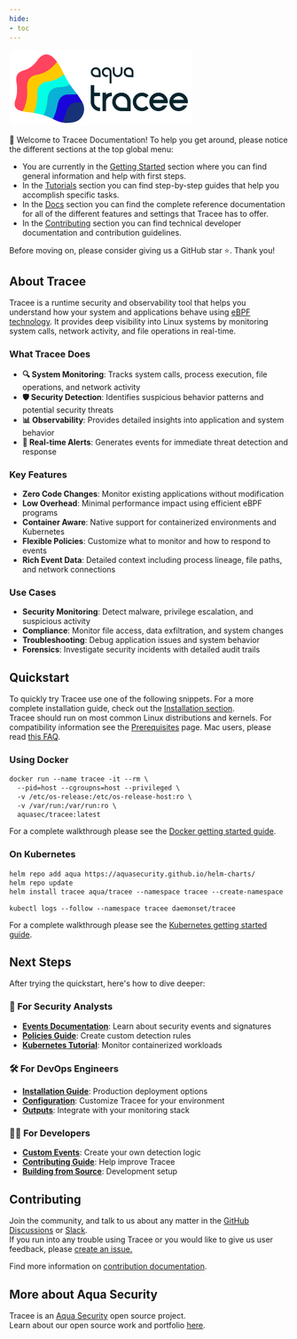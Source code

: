 ```yaml
---
hide:
- toc
---
```

![Tracee Logo >](images/tracee.png)

👋 Welcome to Tracee Documentation! To help you get around, please notice the different sections at the top global menu:

- You are currently in the [Getting Started](index.md) section where you can find general information and help with first steps.
- In the [Tutorials](tutorials/overview.md) section you can find step-by-step guides that help you accomplish specific tasks.
- In the [Docs](docs/overview.md) section you can find the complete reference documentation for all of the different features and settings that Tracee has to offer.
- In the [Contributing](contributing/overview.md) section you can find technical developer documentation and contribution guidelines.

<!-- links that differ between docs and readme -->
[installation]:./docs/install/index.md
[docker-guide]:./docs/install/docker.md
[kubernetes-guide]:./docs/install/kubernetes.md
[prereqs]:./docs/install/prerequisites.md
[macfaq]:./docs/advanced/mac.md
<!-- everything below is copied from readme -->

Before moving on, please consider giving us a GitHub star ⭐️. Thank you!
 
## About Tracee

Tracee is a runtime security and observability tool that helps you understand how your system and applications behave using [eBPF technology](https://ebpf.io/what-is-ebpf/). It provides deep visibility into Linux systems by monitoring system calls, network activity, and file operations in real-time.

### What Tracee Does

- **🔍 System Monitoring**: Tracks system calls, process execution, file operations, and network activity
- **🛡️ Security Detection**: Identifies suspicious behavior patterns and potential security threats
- **📊 Observability**: Provides detailed insights into application and system behavior
- **🚨 Real-time Alerts**: Generates events for immediate threat detection and response

### Key Features

- **Zero Code Changes**: Monitor existing applications without modification
- **Low Overhead**: Minimal performance impact using efficient eBPF programs
- **Container Aware**: Native support for containerized environments and Kubernetes
- **Flexible Policies**: Customize what to monitor and how to respond to events
- **Rich Event Data**: Detailed context including process lineage, file paths, and network connections

### Use Cases

- **Security Monitoring**: Detect malware, privilege escalation, and suspicious activity
- **Compliance**: Monitor file access, data exfiltration, and system changes
- **Troubleshooting**: Debug application issues and system behavior
- **Forensics**: Investigate security incidents with detailed audit trails

## Quickstart

To quickly try Tracee use one of the following snippets. For a more complete installation guide, check out the [Installation section][installation].  
Tracee should run on most common Linux distributions and kernels. For compatibility information see the [Prerequisites][prereqs] page. Mac users, please read [this FAQ][macfaq].

### Using Docker

```shell
docker run --name tracee -it --rm \
  --pid=host --cgroupns=host --privileged \
  -v /etc/os-release:/etc/os-release-host:ro \
  -v /var/run:/var/run:ro \
  aquasec/tracee:latest
```

For a complete walkthrough please see the [Docker getting started guide][docker-guide].

### On Kubernetes

```shell
helm repo add aqua https://aquasecurity.github.io/helm-charts/
helm repo update
helm install tracee aqua/tracee --namespace tracee --create-namespace
```

```shell
kubectl logs --follow --namespace tracee daemonset/tracee
```

For a complete walkthrough please see the [Kubernetes getting started guide][kubernetes-guide].

## Next Steps

After trying the quickstart, here's how to dive deeper:

### 🎯 For Security Analysts
- **[Events Documentation](docs/events/index.md)**: Learn about security events and signatures
- **[Policies Guide](docs/policies/index.md)**: Create custom detection rules
- **[Kubernetes Tutorial](tutorials/k8s-policies.md)**: Monitor containerized workloads

### 🛠️ For DevOps Engineers
- **[Installation Guide](docs/install/index.md)**: Production deployment options
- **[Configuration](docs/install/config/index.md)**: Customize Tracee for your environment
- **[Outputs](docs/outputs/index.md)**: Integrate with your monitoring stack

### 👨‍💻 For Developers
- **[Custom Events](docs/events/custom/overview.md)**: Create your own detection logic
- **[Contributing Guide](contributing/overview.md)**: Help improve Tracee
- **[Building from Source](contributing/building/building.md)**: Development setup

## Contributing
  
Join the community, and talk to us about any matter in the [GitHub Discussions](https://github.com/aquasecurity/tracee/discussions) or [Slack](https://slack.aquasec.com).  
If you run into any trouble using Tracee or you would like to give us user feedback, please [create an issue.](https://github.com/aquasecurity/tracee/issues)

Find more information on [contribution documentation](contributing/overview.md).

## More about Aqua Security

Tracee is an [Aqua Security](https://aquasec.com) open source project.  
Learn about our open source work and portfolio [here](https://www.aquasec.com/products/open-source-projects/).
